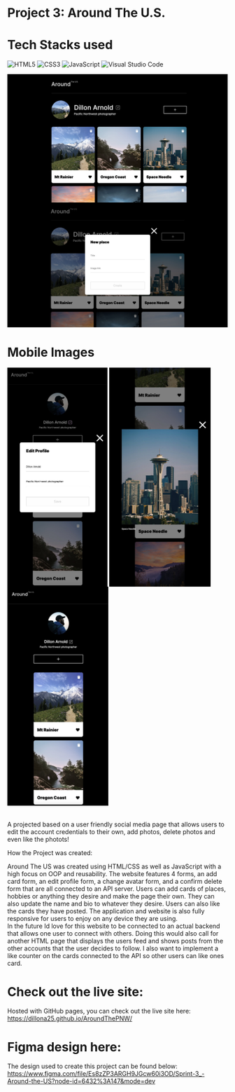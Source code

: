 # Project 3: Around The U.S.

# Tech Stacks used

![HTML5](https://img.shields.io/badge/html5-%23E34F26.svg?style=for-the-badge&logo=html5&logoColor=white)
![CSS3](https://img.shields.io/badge/css3-%231572B6.svg?style=for-the-badge&logo=css3&logoColor=white)
![JavaScript](https://img.shields.io/badge/javascript-%23323330.svg?style=for-the-badge&logo=javascript&logoColor=%23F7DF1E)
![Visual Studio Code](https://img.shields.io/badge/Visual%20Studio%20Code-0078d7.svg?style=for-the-badge&logo=visual-studio-code&logoColor=white)

<img align="center" alt="Image of project" src="./src/images/Around the Us 1.jpeg">
<img align="center" alt="Image of project" src="./src/images/Around The Us 2.jpeg">

# Mobile Images

<div display="flex" content="space-evenly">
<img align="center" height="500" alt="Image of project" src="./src/images/Mobile 1.jpeg">
<img align="center" height="500" alt="Image of project" src="./src/images/Mobile 2 2.jpeg">
<img align="center" height="500" alt="Image of project" src="./src/images/Mobile 3.jpeg">
</div>

<br />
<br />
A projected based on a user friendly social media page that allows users to edit the account credentials to their own, add photos, delete photos and even like the photots!

How the Project was created:

Around The US was created using HTML/CSS as well as JavaScript with a high focus on OOP and reusability. The website features 4 forms, an add card form, an edit profile form, a change avatar form, and a confirm delete form that are all connected to an API server. Users can add cards of places, hobbies or anything they desire and make the page their own. They can also update the name and bio to whatever they desire. Users can also like the cards they have posted. The application and website is also fully responsive for users to enjoy on any device they are using.
<br />
In the future Id love for this website to be connected to an actual backend that allows one user to connect with others. Doing this would also call for another HTML page that displays the users feed and shows posts from the other accounts that the user decides to follow. I also want to implement a like counter on the cards connected to the API so other users can like ones card.
<br />

# Check out the live site:

Hosted with GitHub pages, you can check out the live site here:
https://dillona25.github.io/AroundThePNW/

# Figma design here:

The design used to create this project can be found below:
https://www.figma.com/file/Es8zZP3ARGH9JGcw60i3OD/Sprint-3_-Around-the-US?node-id=6432%3A147&mode=dev
